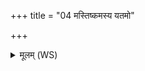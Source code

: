 +++
title = "04 मस्तिष्कमस्य यतमो"

+++
<details><summary>मूलम् (WS)</summary>

मस्तिष्कमस्य यतमो ललाटं ककाटिकां प्रथमो यः कपालम् ।  
चित्वा चित्यं पुरुषस्य हन्वो दिवं रुरोह कतमः स देवः ॥ ६ ॥
</details>